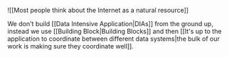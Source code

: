 ![[Most people think about the Internet as a natural resource]]

We don't build [[Data Intensive Application|DIAs]] from the ground up, instead we use [[Building Block|Building Blocks]] and then [[It's up to the application to coordinate between different data systems|the bulk of our work is making sure they coordinate well]].